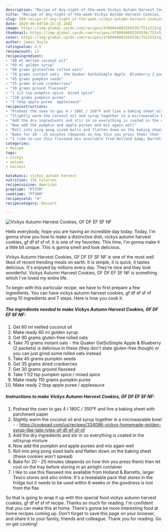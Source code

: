 ```yaml
---
description: "Recipe of Any-night-of-the-week Vickys Autumn Harvest Cookies, GF DF EF SF NF"
title: "Recipe of Any-night-of-the-week Vickys Autumn Harvest Cookies, GF DF EF SF NF"
slug: 589-recipe-of-any-night-of-the-week-vickys-autumn-harvest-cookies-gf-df-ef-sf-nf
date: 2020-08-04T10:32:15.168Z
image: https://img-global.cpcdn.com/recipes/4780044083265536/751x532cq70/vickys-autumn-harvest-cookies-gf-df-ef-sf-nf-recipe-main-photo.jpg
thumbnail: https://img-global.cpcdn.com/recipes/4780044083265536/751x532cq70/vickys-autumn-harvest-cookies-gf-df-ef-sf-nf-recipe-main-photo.jpg
cover: https://img-global.cpcdn.com/recipes/4780044083265536/751x532cq70/vickys-autumn-harvest-cookies-gf-df-ef-sf-nf-recipe-main-photo.jpg
author: James Doyle
ratingvalue: 4.5
reviewcount: 13
recipeingredient:
- "60 ml melted coconut oil"
- "60 ml golden syrup"
- "90 grams glutenfree rolled oats"
- "70 grams instant oats  the Quaker OatSoSimple Apple  Blueberry 2 packets is delicious in these they dont state glutenfree though or you can just grind some rolled oats instead"
- "45 grams pumpkin seeds"
- "35 grams dried cranberries"
- "30 grams ground flaxseed"
- "1 1/2 tsp pumpkin spice  mixed spice"
- "110 grams pumpkin puree"
- "2 tbsp apple puree  applesauce"
recipeinstructions:
- "Preheat the oven to gas 4 / 180C / 350°F and line a baking sheet with parchment paper"
- "Slightly warm the coconut oil and syrup together in a microwavable bowl  https://cookpad.com/us/recipes/334096-vickys-homemade-golden-syrup-like-tate-lyles-gf-df-ef-sf-nf"
- "Add the dry ingredients and stir in so everything is coated in the oil/syrup mixture"
- "Now add the pumpkin and apple purees and mix again well"
- "Roll into ping pong sized balls and flatten down on the baking sheet (these cookies won&#39;t spread)"
- "Bake for 20 - 25 minutes (depends on how thin you press them) then let cool on the tray before storing in an airtight container"
- "I like to use this flaxseed mix available from Holland &amp; Barretts, larger Tesco stores and also online. It&#39;s a resealable pack that stores in the fridge but it needs to be used within 6 weeks or the goodness is lost from the flax"
categories:
- Recipe
tags:
- vickys
- autumn
- harvest

katakunci: vickys autumn harvest 
nutrition: 156 calories
recipecuisine: American
preptime: "PT37M"
cooktime: "PT36M"
recipeyield: "4"
recipecategory: Dessert

---
```



![Vickys Autumn Harvest Cookies, GF DF EF SF NF](https://img-global.cpcdn.com/recipes/4780044083265536/751x532cq70/vickys-autumn-harvest-cookies-gf-df-ef-sf-nf-recipe-main-photo.jpg)

Hello everybody, hope you are having an incredible day today. Today, I'm gonna show you how to make a distinctive dish, vickys autumn harvest cookies, gf df ef sf nf. It is one of my favorites. This time, I'm gonna make it a little bit unique. This is gonna smell and look delicious.

Vickys Autumn Harvest Cookies, GF DF EF SF NF is one of the most well liked of recent trending meals on earth. It is simple, it is quick, it tastes delicious. It's enjoyed by millions every day. They're nice and they look wonderful. Vickys Autumn Harvest Cookies, GF DF EF SF NF is something which I've loved my entire life.




To begin with this particular recipe, we have to first prepare a few ingredients. You can have vickys autumn harvest cookies, gf df ef sf nf using 10 ingredients and 7 steps. Here is how you cook it.

<!--inarticleads1-->

##### The ingredients needed to make Vickys Autumn Harvest Cookies, GF DF EF SF NF:

1. Get 60 ml melted coconut oil
1. Make ready 60 ml golden syrup
1. Get 90 grams gluten-free rolled oats
1. Take 70 grams instant oats - the Quaker OatSoSimple Apple &amp; Blueberry (2 packets) is delicious in these (they don&#39;t state gluten-free though) or you can just grind some rolled oats instead
1. Take 45 grams pumpkin seeds
1. Get 35 grams dried cranberries
1. Get 30 grams ground flaxseed
1. Take 1 1/2 tsp pumpkin spice / mixed spice
1. Make ready 110 grams pumpkin puree
1. Make ready 2 tbsp apple puree / applesauce




<!--inarticleads2-->

##### Instructions to make Vickys Autumn Harvest Cookies, GF DF EF SF NF:

1. Preheat the oven to gas 4 / 180C / 350°F and line a baking sheet with parchment paper
1. Slightly warm the coconut oil and syrup together in a microwavable bowl -  - https://cookpad.com/us/recipes/334096-vickys-homemade-golden-syrup-like-tate-lyles-gf-df-ef-sf-nf
1. Add the dry ingredients and stir in so everything is coated in the oil/syrup mixture
1. Now add the pumpkin and apple purees and mix again well
1. Roll into ping pong sized balls and flatten down on the baking sheet (these cookies won&#39;t spread)
1. Bake for 20 - 25 minutes (depends on how thin you press them) then let cool on the tray before storing in an airtight container
1. I like to use this flaxseed mix available from Holland &amp; Barretts, larger Tesco stores and also online. It&#39;s a resealable pack that stores in the fridge but it needs to be used within 6 weeks or the goodness is lost from the flax




So that is going to wrap it up with this special food vickys autumn harvest cookies, gf df ef sf nf recipe. Thanks so much for reading. I'm confident that you can make this at home. There's gonna be more interesting food at home recipes coming up. Don't forget to save this page on your browser, and share it to your family, friends and colleague. Thank you for reading. Go on get cooking!
